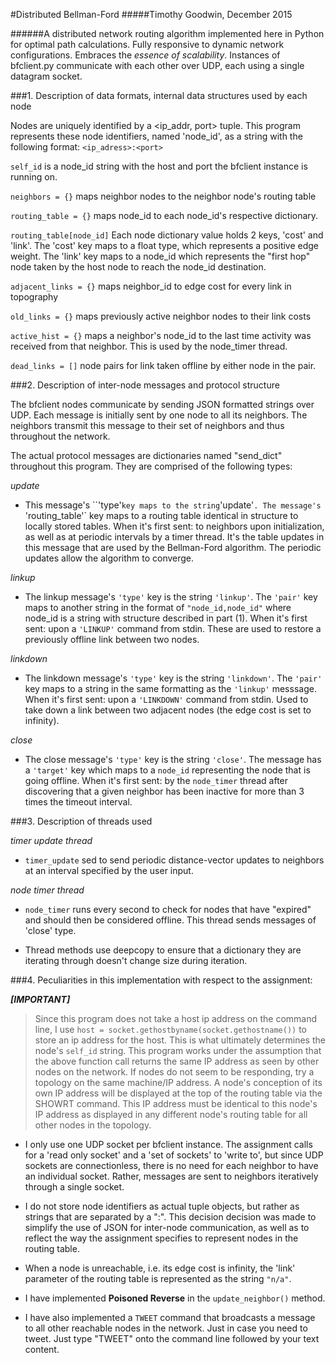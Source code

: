#Distributed Bellman-Ford
#####Timothy Goodwin,  December 2015

######A distributed network routing algorithm implemented here in Python for optimal path calculations. Fully responsive to dynamic network configurations. Embraces the <i>essence of scalability</i>. Instances of bfclient.py communicate with each other over UDP, each using a single datagram socket.

###1. Description of data formats, internal data structures used by each node

  Nodes are uniquely identified by a <ip_addr, port> tuple. This program represents these node identifiers, named 'node_id', as a string with the following format:
  `<ip_adress>:<port>`

  `self_id` is a node_id string with the host and port the bfclient instance is running on.

  `neighbors = {}` maps neighbor nodes to the neighbor node's routing table

  `routing_table = {}` maps node_id to each node_id's respective dictionary.

  `routing_table[node_id]`
  Each node dictionary value holds 2 keys, 'cost' and 'link'.
  The 'cost' key maps to a float type, which represents a positive edge weight.
  The 'link' key maps to a node_id which represents the "first hop" node taken by the host node to reach the node_id destination.

  `adjacent_links = {}` maps neighbor_id to edge cost for every link in topography

  `old_links = {}` maps previously active neighbor nodes to their link costs

  `active_hist = {}` maps a neighbor's node_id to the last time activity was received from that  neighbor. This is used by the node_timer thread.

  `dead_links = []` node pairs for link taken offline by either node in the pair.

###2. Description of inter-node messages and protocol structure

  The bfclient nodes communicate by sending JSON formatted strings over UDP. Each message is initially sent by one node to all its neighbors. The neighbors transmit this message to their set of neighbors and thus throughout the network.

  The actual protocol messages are dictionaries named "send_dict" throughout this program. They are comprised of the following types:

_update_
   - This message's ``'type'` key maps to the string `'update'`. The message's `'routing_table'` key maps to a routing table identical in structure to locally stored tables. When it's first sent: to neighbors upon initialization, as well as at periodic intervals by a timer thread. It's the table updates in this message that are used by the Bellman-Ford algorithm. The periodic updates allow the algorithm to converge.

_linkup_
  - The linkup message's `'type'` key is the string `'linkup'`. The `'pair'` key maps to another string in the format of `"node_id,node_id"` where node_id is a string with structure described in part (1). When it's first sent: upon a `'LINKUP'` command from stdin. These are used to restore a previously offline link between two nodes.

_linkdown_
  - The linkdown message's `'type'` key is the string `'linkdown'`. The `'pair'` key maps to a string in the same formatting as the `'linkup'` messsage. When it's first sent: upon a `'LINKDOWN'` command from stdin. Used to take down a link between two adjacent nodes (the edge cost is set to infinity).

_close_
  - The close message's `'type'` key is the string `'close'`. The message has a `'target'` key which maps to a `node_id` representing the node that is going offline. When it's first sent: by the `node_timer` thread after discovering that a given neighbor has been inactive for more than 3 times the timeout interval.

###3. Description of threads used

_timer update thread_
  - `timer_update` sed to send periodic distance-vector updates to neighbors at an interval specified by the user input.

_node timer thread_
  - `node_timer` runs every second to check for nodes that have "expired" and should then be considered offline. This thread sends messages of 'close' type.

  - Thread methods use deepcopy to ensure that a dictionary they are iterating through doesn't change size during iteration.

###4. Peculiarities in this implementation with respect to the assignment:

**_[IMPORTANT]_**
>Since this program does not take a host ip address on the command line, I use
`host = socket.gethostbyname(socket.gethostname())`
to store an ip address for the host. This is what ultimately determines the node's `self_id` string.
This program works under the assumption that the above function call returns the same IP address as seen by other nodes on the network.
If nodes do not seem to be responding, try a topology on the same machine/IP address.
A node's conception of its own IP address will be displayed at the top of the routing table via the SHOWRT command.
This IP address must be identical to this node's IP address as displayed in any different node's routing table for all other nodes in the topology.

- I only use one UDP socket per bfclient instance. The assignment calls for a 'read only socket' and a 'set of sockets' to 'write to', but since UDP sockets are connectionless, there is no need for each neighbor to have an individual socket. Rather, messages are sent to neighbors iteratively through a single socket.

- I do not store node identifiers as actual tuple objects, but rather as    strings that are separated by a ":". This decision decision was made to simplify the use of JSON for inter-node communication, as well as to reflect the way the assignment specifies to represent nodes in the routing table.

- When a node is unreachable, i.e. its edge cost is infinity, the 'link' parameter of the routing table is represented as the string `"n/a"`.

- I have implemented __Poisoned Reverse__ in the `update_neighbor()` method.

- I have also implemented a `TWEET` command that broadcasts a message to all other reachable nodes in the network. Just in case you need to tweet. Just type "TWEET" onto the command line followed by your text content.
